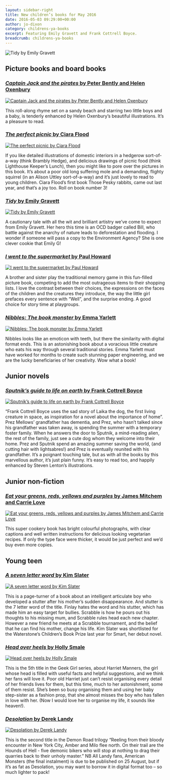 ```yaml
---
layout: sidebar-right
title: New children’s books for May 2016
date: 2016-05-03 09:29:00+00:00
author: jo-dixon
category: childrens-ya-books
excerpt: Featuring Emily Gravett and Frank Cottrell Boyce.
breadcrumb: childrens-ya-books
---
```

![Tidy by Emily Gravett](/images/featured/featured-tidy.jpg)

## Picture books and board books

### [<cite>Captain Jack and the pirates</cite> by Peter Bently and Helen Oxenbury](https://suffolk.spydus.co.uk/cgi-bin/spydus.exe/ENQ/OPAC/BIBENQ/12441422?QRY=CTIBIB%3C%20IRN(50447864)&amp;QRYTEXT=Captain%20Jack%20and%20the%20pirates)

[![Captain Jack and the pirates by Peter Bently and Helen Oxenbury](/images/article/captain-jack-and-the-pirates.jpg)](https://suffolk.spydus.co.uk/cgi-bin/spydus.exe/ENQ/OPAC/BIBENQ/12441422?QRY=CTIBIB%3C%20IRN(50447864)&amp;QRYTEXT=Captain%20Jack%20and%20the%20pirates)

This roll-along rhyme set on a sandy beach and starring two little boys and a baby, is tenderly enhanced by Helen Oxenbury’s beautiful illustrations. It’s a pleasure to read.

### [<cite>The perfect picnic</cite> by Ciara Flood](https://suffolk.spydus.co.uk/cgi-bin/spydus.exe/ENQ/OPAC/BIBENQ/12442364?QRY=CTIBIB%3C%20IRN(573959)&amp;QRYTEXT=The%20perfect%20picnic)

[![The perfect picnic by Ciara Flood](/images/article/the-perfect-picnic.jpg)](https://suffolk.spydus.co.uk/cgi-bin/spydus.exe/ENQ/OPAC/BIBENQ/12442364?QRY=CTIBIB%3C%20IRN(573959)&amp;QRYTEXT=The%20perfect%20picnic)

If you like detailed illustrations of domestic interiors in a hedgerow sort-of-a-way (think Brambly Hedge), and delicious drawings of picnic food (think Lighthouse Keeper’s Lunch), then you might like to pore over the pictures in this book. It’s about a poor old long suffering mole and a demanding, flighty squirrel (in an Alison Uttley sort-of-a-way) and it’s just lovely to read to young children. Ciara Flood’s first book Those Pesky rabbits, came out last year, and that’s a joy too. Roll on book number 3!

### [<cite>Tidy</cite> by Emily Gravett](https://suffolk.spydus.co.uk/cgi-bin/spydus.exe/ENQ/OPAC/BIBENQ/12443347?QRY=CTIBIB%3C%20IRN(60138660)&amp;QRYTEXT=Tidy)

[![Tidy by Emily Gravett](/images/article/tidy.jpg)](https://suffolk.spydus.co.uk/cgi-bin/spydus.exe/ENQ/OPAC/BIBENQ/12443347?QRY=CTIBIB%3C%20IRN(60138660)&amp;QRYTEXT=Tidy)

A cautionary tale with all the wit and brilliant artistry we’ve come to expect from Emily Gravett. Her hero this time is an OCD badger called Bill, who battle against the anarchy of nature leads to deforestation and flooding. I wonder if someone will pass a copy to the Environment Agency? She is one clever cookie that Emily G!

### [<cite>I went to the supermarket</cite> by Paul Howard](https://suffolk.spydus.co.uk/cgi-bin/spydus.exe/ENQ/OPAC/BIBENQ/12443675?QRY=CTIBIB%3C%20IRN(58865843)&amp;QRYTEXT=I%20went%20to%20the%20supermarket)

[![I went to the supermarket by Paul Howard](/images/article/i-went-to-the-supermarket.jpg)](https://suffolk.spydus.co.uk/cgi-bin/spydus.exe/ENQ/OPAC/BIBENQ/12443675?QRY=CTIBIB%3C%20IRN(58865843)&amp;QRYTEXT=I%20went%20to%20the%20supermarket)

A brother and sister play the traditional memory game in this fun-filled picture book, competing to add the most outrageous items to their shopping lists. I love the contrast between their choices, the expressions on the faces of the children and the creatures they introduce, the way the little girl prefaces every sentence with “Well”, and the surprise ending. A good choice for story time at playgroups.

### [<cite>Nibbles: The book monster</cite> by Emma Yarlett](https://suffolk.spydus.co.uk/cgi-bin/spydus.exe/ENQ/OPAC/BIBENQ/12448049?QRY=CTIBIB%3C%20IRN(63183236)&amp;QRYTEXT=Nibbles%20%3A%20the%20book%20monster)

[![Nibbles: The book monster by Emma Yarlett](/images/article/nibbles-the-book-monster.jpg)](https://suffolk.spydus.co.uk/cgi-bin/spydus.exe/ENQ/OPAC/BIBENQ/12448049?QRY=CTIBIB%3C%20IRN(63183236)&amp;QRYTEXT=Nibbles%20%3A%20the%20book%20monster)

Nibbles looks like an emoticon with teeth, but there the similarity with digital format ends. This is an astonishing book about a voracious little creature who eats his way through several traditional stories. Emma Yarlett must have worked for months to create such stunning paper engineering, and we are the lucky beneficiaries of her creativity. Wow what a book!

## Junior novels

### [<cite>Sputnik’s guide to life on earth</cite> by Frank Cottrell Boyce](https://suffolk.spydus.co.uk/cgi-bin/spydus.exe/ENQ/OPAC/BIBENQ/12461499?QRY=CTIBIB%3C%20IRN(63356364)&amp;QRYTEXT=Sputnik%27s%20guide%20to%20life%20on%20Earth)

[![Sputnik’s guide to life on earth by Frank Cottrell Boyce](/images/article/sputniks-guide-to-life-on-earth.jpg)](https://suffolk.spydus.co.uk/cgi-bin/spydus.exe/ENQ/OPAC/BIBENQ/12461499?QRY=CTIBIB%3C%20IRN(63356364)&amp;QRYTEXT=Sputnik%27s%20guide%20to%20life%20on%20Earth)

“Frank Cottrell Boyce uses the sad story of Laika the dog, the first living creature in space, as inspiration for a novel about the importance of home”. Prez Mellows’ grandfather has dementia, and Prez, who hasn’t talked since his grandfather was taken away, is spending the summer with a temporary foster family. When he answers the door to Sputnik, a mind-reading alien, the rest of the family, just see a cute dog whom they welcome into their home. Prez and Sputnik spend an amazing summer saving the world, (and cutting hair with lightsabres!) and Prez is eventually reunited with his grandfather. It’s a poignant touching tale, but as with all the books by this marvellous author, it’s just plain funny. It’s easy to read too, and happily enhanced by Steven Lenton’s illustrations.

## Junior non-fiction

### [<cite>Eat your greens, reds, yellows and purples</cite> by James Mitchem and Carrie Love](https://suffolk.spydus.co.uk/cgi-bin/spydus.exe/ENQ/OPAC/BIBENQ/12460670?QRY=CTIBIB%3C%20IRN(60138303)&amp;QRYTEXT=Eat%20your%20greens%2C%20reds%2C%20yellows%20and%20purples)

[![Eat your greens, reds, yellows and purples by James Mitchem and Carrie Love](/images/article/eat-your-greens-reds-yellows-and-purples.jpg)](https://suffolk.spydus.co.uk/cgi-bin/spydus.exe/ENQ/OPAC/BIBENQ/12460670?QRY=CTIBIB%3C%20IRN(60138303)&amp;QRYTEXT=Eat%20your%20greens%2C%20reds%2C%20yellows%20and%20purples)

This super cookery book has bright colourful photographs, with clear captions and well written instructions for delicious looking vegetarian recipes. If only the type face were thicker, it would be just perfect and we’d buy even more copies.

## Young teen

### [<cite>A seven letter word</cite> by Kim Slater](https://suffolk.spydus.co.uk/cgi-bin/spydus.exe/ENQ/OPAC/BIBENQ/12457398?QRY=CTIBIB%3C%20IRN(58865295)&amp;QRYTEXT=A%20seven%20letter%20word)

[![A seven letter word by Kim Slater](/images/article/a-seven-letter-word.jpg)](https://suffolk.spydus.co.uk/cgi-bin/spydus.exe/ENQ/OPAC/BIBENQ/12457398?QRY=CTIBIB%3C%20IRN(58865295)&amp;QRYTEXT=A%20seven%20letter%20word)

This is a page-turner of a book about an intelligent articulate boy who developed a stutter after his mother’s sudden disappearance. And stutter is the 7 letter word of the title. Finlay hates the word and his stutter, which has made him an easy target for bullies. Scrabble is how he pours out his thoughts to his missing mum, and Scrabble rules head each new chapter. However a new friend he meets at a Scrabble tournament, and the belief that he can find his mother, change his life. Kim Slater was shortlisted for the Waterstone’s Children’s Book Prize last year for Smart, her debut novel.

### [<cite>Head over heels</cite> by Holly Smale](https://suffolk.spydus.co.uk/cgi-bin/spydus.exe/ENQ/OPAC/BIBENQ/12458243?QRY=CTIBIB%3C%20IRN(9437)&amp;QRYTEXT=Head%20over%20heels)

[![Head over heels by Holly Smale](/images/article/head-over-heels.jpg)](https://suffolk.spydus.co.uk/cgi-bin/spydus.exe/ENQ/OPAC/BIBENQ/12458243?QRY=CTIBIB%3C%20IRN(9437)&amp;QRYTEXT=Head%20over%20heels)

This is the 5th title in the Geek Girl series, about Harriet Manners, the girl whose head is filled with useful facts and helpful suggestions, and we think her fans will love it. Poor old Harriet just can’t resist organising every detail of her friends lives for them, but this time, much to her astonishment, some of them resist. She’s been so busy organising them and using her baby step-sister as a fashion prop, that she almost misses the boy who has fallen in love with her. (Now I would love her to organise my life, it sounds like heaven!).

### [<cite>Desolation</cite> by Derek Landy](https://suffolk.spydus.co.uk/cgi-bin/spydus.exe/ENQ/OPAC/BIBENQ/12455718?QRY=CTIBIB%3C%20IRN(766511)&amp;QRYTEXT=Desolation)

[![Desolation by Derek Landy](/images/article/desolation.jpg)](https://suffolk.spydus.co.uk/cgi-bin/spydus.exe/ENQ/OPAC/BIBENQ/12455718?QRY=CTIBIB%3C%20IRN(766511)&amp;QRYTEXT=Desolation)

This is the second title in the Demon Road trilogy “Reeling from their bloody encounter in New York City, Amber and Milo flee north. On their trail are the Hounds of Hell - five demonic bikers who will stop at nothing to drag their quarries back to their unholy master.” NB All Landy fans, American Monsters (the final instalment) is due to be published on 25 August, but if it’s as fat as Desolation, you may want to borrow it in digital format too – so much lighter to pack!
